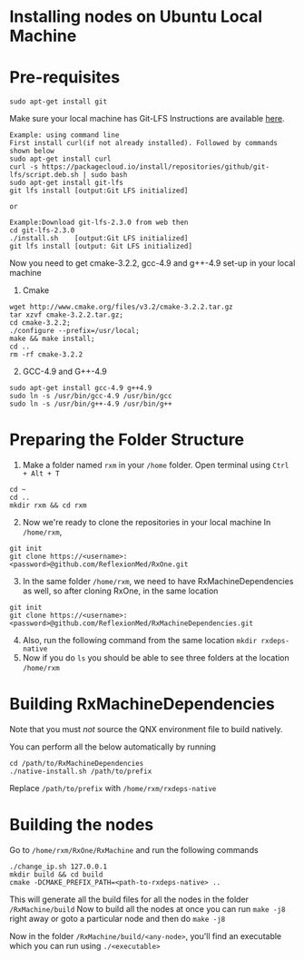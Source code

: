 # Installing nodes on Ubuntu Local Machine
# Pre-requisites
```
sudo apt-get install git
```
Make sure your local machine has Git-LFS
Instructions are available [here](https://git-lfs.github.com/).
```
Example: using command line
First install curl(if not already installed). Followed by commands shown below
sudo apt-get install curl
curl -s https://packagecloud.io/install/repositories/github/git-lfs/script.deb.sh | sudo bash
sudo apt-get install git-lfs
git lfs install [output:Git LFS initialized] 
 
or

Example:Download git-lfs-2.3.0 from web then  
cd git-lfs-2.3.0  
./install.sh    [output:Git LFS initialized]  
git lfs install [output: Git LFS initialized]  
```
Now you need to get cmake-3.2.2, gcc-4.9 and g++-4.9 set-up in your local machine
1. Cmake
```
wget http://www.cmake.org/files/v3.2/cmake-3.2.2.tar.gz
tar xzvf cmake-3.2.2.tar.gz;
cd cmake-3.2.2;
./configure --prefix=/usr/local;
make && make install;
cd ..
rm -rf cmake-3.2.2
```
2. GCC-4.9 and G++-4.9
  ```
  sudo apt-get install gcc-4.9 g++4.9
  sudo ln -s /usr/bin/gcc-4.9 /usr/bin/gcc 
  sudo ln -s /usr/bin/g++-4.9 /usr/bin/g++ 
  ```

# Preparing the Folder Structure
1. Make a folder named `rxm` in your `/home` folder. Open terminal using <code>Ctrl + Alt + T</code>
```
cd ~
cd ..
mkdir rxm && cd rxm
```
2. Now we're ready to clone the repositories in your local machine
   In `/home/rxm`,
```
git init
git clone https://<username>:<password>@github.com/ReflexionMed/RxOne.git

```
3. In the same folder `/home/rxm`, we need to have RxMachineDependencies as well, so after cloning RxOne, in the same location
```
git init
git clone https://<username>:<password>@github.com/ReflexionMed/RxMachineDependencies.git
```
4. Also, run the following command from the same location
`mkdir rxdeps-native`
5. Now if you do `ls` you should be able to see three folders at the location `/home/rxm`

# Building RxMachineDependencies

Note that you must *not* source the QNX environment file to build natively.

You can perform all the below automatically by running

```shell
cd /path/to/RxMachineDependencies
./native-install.sh /path/to/prefix
```

Replace `/path/to/prefix` with `/home/rxm/rxdeps-native`

# Building the nodes
Go to `/home/rxm/RxOne/RxMachine` and run the following commands
```
./change_ip.sh 127.0.0.1
mkdir build && cd build
cmake -DCMAKE_PREFIX_PATH=<path-to-rxdeps-native> ..
```
This will generate all the build files for all the nodes in the folder `/RxMachine/build`
Now to build all the nodes at once you can run `make -j8` right away or goto a particular node and then do `make -j8`

Now in the folder `/RxMachine/build/<any-node>`, you'll find an executable which you can run using `./<executable>`

